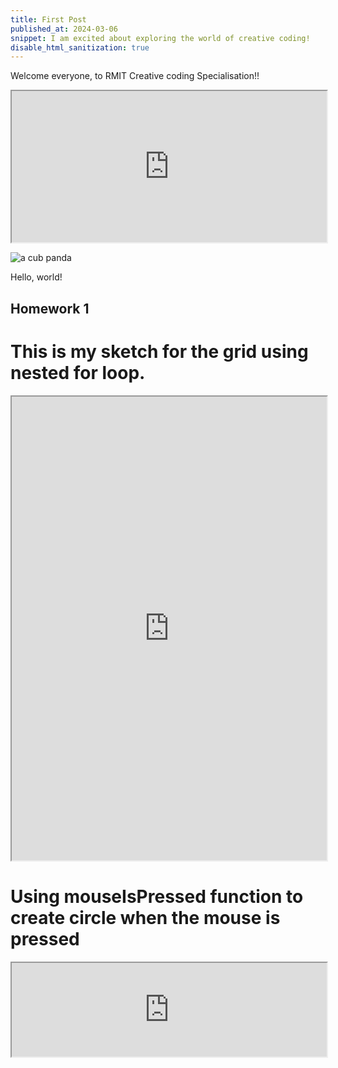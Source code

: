 ```yaml
---
title: First Post
published_at: 2024-03-06
snippet: I am excited about exploring the world of creative coding!
disable_html_sanitization: true
---
```


Welcome everyone, to RMIT Creative coding Specialisation!! 

<iframe src="https://editor.p5js.org/Buuchia/full/U0ClJnKc3" width="100%" height="242px"></iframe>

![a cub panda](/240306_First_Post/xiao_qu_ji.jpg)

Hello, world!

## Homework 1

# This is my sketch for the grid using nested **for** loop.
<iframe src="https://editor.p5js.org/Buuchia/full/uFLvgJVuw" width="100%" height="742px" ></iframe>

# Using **mouseIsPressed** function to create circle when the mouse is pressed
<iframe id="Sketch" src="https://editor.p5js.org/Buuchia/full/dQtuHGwJP" width="100%"></iframe>

<script type="module>
 const iframe = document.getElementByid('Sketch')
 iframe.width = iframe.parentNode.scrollWidth 
 iframe.height = iframe.parentNode.scrollWidth + 42
</script>

<div>
_underline_


